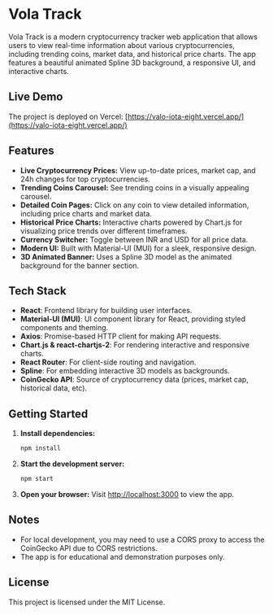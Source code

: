 # Vola Track

Vola Track is a modern cryptocurrency tracker web application that allows users to view real-time information about various cryptocurrencies, including trending coins, market data, and historical price charts. The app features a beautiful animated Spline 3D background, a responsive UI, and interactive charts.

## Live Demo
The project is deployed on Vercel: [https://valo-iota-eight.vercel.app/](https://valo-iota-eight.vercel.app/)

## Features
- **Live Cryptocurrency Prices:** View up-to-date prices, market cap, and 24h changes for top cryptocurrencies.
- **Trending Coins Carousel:** See trending coins in a visually appealing carousel.
- **Detailed Coin Pages:** Click on any coin to view detailed information, including price charts and market data.
- **Historical Price Charts:** Interactive charts powered by Chart.js for visualizing price trends over different timeframes.
- **Currency Switcher:** Toggle between INR and USD for all price data.
- **Modern UI:** Built with Material-UI (MUI) for a sleek, responsive design.
- **3D Animated Banner:** Uses a Spline 3D model as the animated background for the banner section.

## Tech Stack
- **React**: Frontend library for building user interfaces.
- **Material-UI (MUI)**: UI component library for React, providing styled components and theming.
- **Axios**: Promise-based HTTP client for making API requests.
- **Chart.js & react-chartjs-2**: For rendering interactive and responsive charts.
- **React Router**: For client-side routing and navigation.
- **Spline**: For embedding interactive 3D models as backgrounds.
- **CoinGecko API**: Source of cryptocurrency data (prices, market cap, historical data, etc).

## Getting Started
1. **Install dependencies:**
   ```sh
   npm install
   ```
2. **Start the development server:**
   ```sh
   npm start
   ```
3. **Open your browser:**
   Visit [http://localhost:3000](http://localhost:3000) to view the app.

## Notes
- For local development, you may need to use a CORS proxy to access the CoinGecko API due to CORS restrictions.
- The app is for educational and demonstration purposes only.

## License
This project is licensed under the MIT License.
